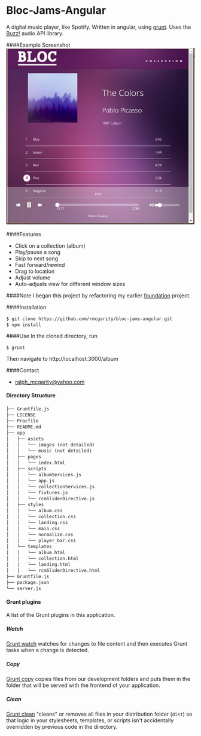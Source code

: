 # Bloc-Jams-Angular
A digital music player, like Spotify. Written in angular, using [grunt](http://gruntjs.com). Uses the [Buzz!](http://buzz.jaysalvat.com) audio API library.

####Example Screenshot
![Bloc Jams](https://github.com/rmcgarity/bloc-jams-angular/blob/master/app/assets/images/Bloc-Jams-Angular-screenshot.JPG "Bloc-Jams")

####Features
* Click on a collection (album)
* Play/pause a song
* Skip to next song
* Fast forward/rewind
* Drag to location
* Adjust volume
* Auto-adjusts view for different window sizes

####Note
I began this project by refactoring my earlier [foundation](https://github.com/rmcgarity/foundation) project.

####Installation
```
$ git clone https://github.com/rmcgarity/bloc-jams-angular.git
$ npm install
```
####Use
In the cloned directory, run
```
$ grunt
```
Then navigate to http://localhost:3000/album

####Contact
* ralph_mcgarity@yahoo.com

#### Directory Structure
```
├── Gruntfile.js
├── LICENSE
├── Procfile
├── README.md
├── app
│   ├── assets
│   │   └── images (not detailed)
│   │   └── music (not detailed)
│   ├── pages
│   │   └── index.html
│   ├── scripts
│   │   └── albumServices.js
│   │   └── app.js
│   │   └── collectionServices.js
│   │   └── fixtures.js
│   │   └── rcmSliderDirective.js
│   ├── styles
│   │   └── album.css
│   │   └── collection.css
│   │   └── landing.css
│   │   └── main.css
│   │   └── normalize.css
│   │   └── player_bar.css
│   └── templates
│   │   └── album.html
│   │   └── collection.html
│   │   └── landing.html
│   │   └── rcmSliderDirective.html
├── Gruntfile.js
├── package.json
└── server.js
```
#### Grunt plugins
A list of the Grunt plugins in this application.
##### Watch
[Grunt watch](https://github.com/gruntjs/grunt-contrib-watch) watches for changes to file content and then executes Grunt tasks when a change is detected.

##### Copy
[Grunt copy](https://github.com/gruntjs/grunt-contrib-copy) copies files from our development folders and puts them in the folder that will be served with the frontend of your application.

##### Clean
[Grunt clean](https://github.com/gruntjs/grunt-contrib-clean) "cleans" or removes all files in your distribution folder (`dist`) so that logic in your stylesheets, templates, or scripts isn't accidentally overridden by previous code in the directory.

